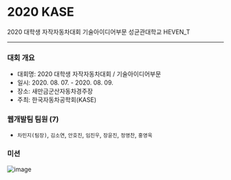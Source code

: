 # 2020 KASE
2020 대학생 자작자동차대회 기술아이디어부문
성균관대학교 HEVEN_T

<hr/>

### 대회 개요
* 대회명: 2020 대학생 자작자동차대회 / 기술아이디어부문
* 일시: 2020. 08. 07. - 2020. 08. 09.
* 장소: 새만금군산자동차경주장
* 주최: 한국자동차공학회(KASE)

### 웹개발팀 팀원 (7)
- `차민지(팀장)`, `김소연`, `안호진`, `임진우`, `장윤진`, `정영찬`, `홍영욱`

### 미션

![image](https://user-images.githubusercontent.com/41565118/93020593-e6cc0600-f618-11ea-882c-55a31251ac1c.png)
